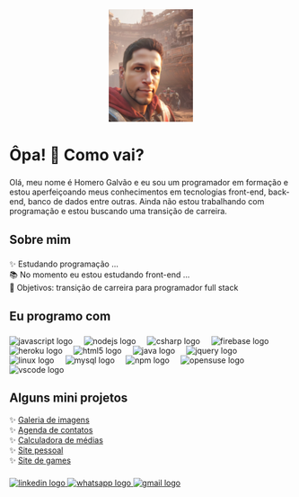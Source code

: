 <div align="center">
  <img height="200" src="https://github.com/homerao/homerao/blob/main/image(4).png"  />
</div>

###

<h1 align="left">Ôpa! 👋 Como vai?</h1>

###

<p align="left">Olá, meu nome é Homero Galvão e eu sou um programador em formação e estou aperfeiçoando meus conhecimentos em tecnologias front-end, back-end, banco de dados entre outras. Ainda não estou trabalhando com programação e estou buscando uma transição de carreira.</p>

###

<h2 align="left">Sobre mim</h2>

###

<p align="left">✨ Estudando programação ...<br>📚 No momento eu estou estudando front-end ...<br>🎯 Objetivos: transição de carreira para programador full stack</p>

###

<h2 align="left">Eu programo com</h2>

###

<div align="left">
  <img src="https://cdn.jsdelivr.net/gh/devicons/devicon/icons/javascript/javascript-original.svg" height="40" alt="javascript logo"  />
  <img width="12" />
  <img src="https://cdn.jsdelivr.net/gh/devicons/devicon/icons/nodejs/nodejs-original.svg" height="40" alt="nodejs logo"  />
  <img width="12" />
  <img src="https://cdn.jsdelivr.net/gh/devicons/devicon/icons/csharp/csharp-original.svg" height="40" alt="csharp logo"  />
  <img width="12" />
  <img src="https://cdn.jsdelivr.net/gh/devicons/devicon/icons/firebase/firebase-plain.svg" height="40" alt="firebase logo"  />
  <img width="12" />
  <img src="https://cdn.jsdelivr.net/gh/devicons/devicon/icons/heroku/heroku-original.svg" height="40" alt="heroku logo"  />
  <img width="12" />
  <img src="https://cdn.jsdelivr.net/gh/devicons/devicon/icons/html5/html5-original.svg" height="40" alt="html5 logo"  />
  <img width="12" />
  <img src="https://cdn.jsdelivr.net/gh/devicons/devicon/icons/java/java-original.svg" height="40" alt="java logo"  />
  <img width="12" />
  <img src="https://cdn.jsdelivr.net/gh/devicons/devicon/icons/jquery/jquery-original.svg" height="40" alt="jquery logo"  />
  <img width="12" />
  <img src="https://cdn.jsdelivr.net/gh/devicons/devicon/icons/linux/linux-original.svg" height="40" alt="linux logo"  />
  <img width="12" />
  <img src="https://cdn.jsdelivr.net/gh/devicons/devicon/icons/mysql/mysql-original.svg" height="40" alt="mysql logo"  />
  <img width="12" />
  <img src="https://cdn.jsdelivr.net/gh/devicons/devicon/icons/npm/npm-original-wordmark.svg" height="40" alt="npm logo"  />
  <img width="12" />
  <img src="https://cdn.jsdelivr.net/gh/devicons/devicon/icons/opensuse/opensuse-original.svg" height="40" alt="opensuse logo"  />
  <img width="12" />
  <img src="https://cdn.jsdelivr.net/gh/devicons/devicon/icons/vscode/vscode-original.svg" height="40" alt="vscode logo"  />
</div>

###
<h2 align="left">Alguns mini projetos</h2>
<p align="left">
  ✨ <a href="https://jquery-galeria-fotos-khaki.vercel.app/" target="_blank"> Galeria de imagens</a><br>
  ✨ <a href="https://agenda-contatos-sooty.vercel.app/" target="_blank"> Agenda de contatos</a><br>
  ✨ <a href="https://projeto-calculadora-medias-seven-iota.vercel.app/" target="_blank">Calculadora de médias</a><br>
  ✨ <a href="https://projeto-1-ebac-eight.vercel.app/" target="_blank"> Site pessoal</a><br>
  ✨ <a href="https://site-game-shop-amber.vercel.app/" target="_blank"> Site de games</a><br>
 
###
<div align="left">
  <a href="https://www.linkedin.com/in/homero-galv%C3%A3o-l-5126362b6/" target="_blank">
    <img src="https://raw.githubusercontent.com/maurodesouza/profile-readme-generator/master/src/assets/icons/social/linkedin/default.svg" width="52" height="40" alt="linkedin logo"  />
  </a>
  <a href="11971700251" target="_blank">
    <img src="https://raw.githubusercontent.com/maurodesouza/profile-readme-generator/master/src/assets/icons/social/whatsapp/default.svg" width="52" height="40" alt="whatsapp logo"  />
  </a>
  <a href="homerao@gmail.com" target="_blank">
    <img src="https://raw.githubusercontent.com/maurodesouza/profile-readme-generator/master/src/assets/icons/social/gmail/default.svg" width="52" height="40" alt="gmail logo"  />
  </a>
</div>

###

